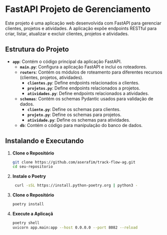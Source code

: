 # FastAPI Projeto de Gerenciamento

Este projeto é uma aplicação web desenvolvida com FastAPI para gerenciar clientes, projetos e atividades. A aplicação expõe endpoints RESTful para criar, listar, atualizar e excluir clientes, projetos e atividades.

## Estrutura do Projeto

- **`app`**: Contém o código principal da aplicação FastAPI.
  - **`main.py`**: Configura a aplicação FastAPI e inclui os roteadores.
  - **`routers`**: Contém os módulos de roteamento para diferentes recursos (clientes, projetos, atividades).
    - **`clientes.py`**: Define endpoints relacionados a clientes.
    - **`projetos.py`**: Define endpoints relacionados a projetos.
    - **`atividades.py`**: Define endpoints relacionados a atividades.
  - **`schemas`**: Contém os schemas Pydantic usados para validação de dados.
    - **`cliente.py`**: Define os schemas para clientes.
    - **`projeto.py`**: Define os schemas para projetos.
    - **`atividade.py`**: Define os schemas para atividades.
  - **`db`**: Contém o código para manipulação do banco de dados.

## Instalando e Executando

1. **Clone o Repositório**

    ```sh
    git clone https://github.com/aserafim/track-flow-ag.git
    cd seu-repositorio

2. **Instale o Poetry**

    ```sh
     curl -sSL https://install.python-poetry.org | python3 -

3. **Clone o Repositório**
    ```sh
    poetry install


4. **Execute a Aplicaçã**
    ```sh
    poetry shell
    uvicorn app.main:app --host 0.0.0.0 --port 8082 --reload



